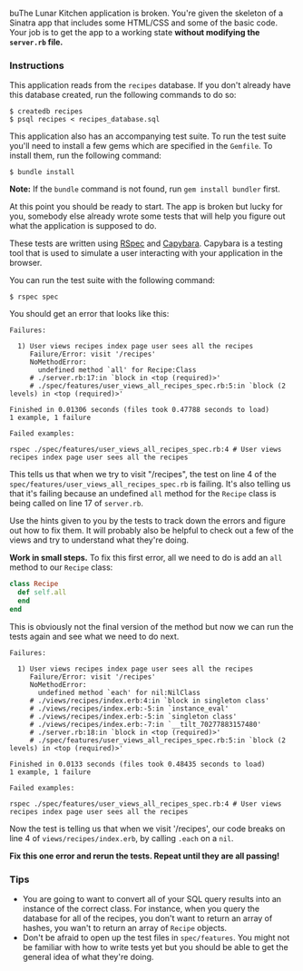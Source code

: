 buThe Lunar Kitchen application is broken. You're given the skeleton of a Sinatra app that includes some HTML/CSS and some of the basic code. Your job is to get the app to a working state **without modifying the `server.rb` file.**

### Instructions

This application reads from the `recipes` database. If you don't already have this database created, run the following commands to do so:

```no-highlight
$ createdb recipes
$ psql recipes < recipes_database.sql
```

This application also has an accompanying test suite. To run the test suite you'll need to install a few gems which are specified in the `Gemfile`. To install them, run the following command:

```no-highlight
$ bundle install
```

**Note:** If the `bundle` command is not found, run `gem install bundler` first.

At this point you should be ready to start. The app is broken but lucky for you, somebody else already wrote some tests that will help you figure out what the application is supposed to do.

These tests are written using [RSpec](https://github.com/rspec/rspec) and [Capybara](https://github.com/jnicklas/capybara). Capybara is a testing tool that is used to simulate a user interacting with your application in the browser.

You can run the test suite with the following command:

```no-highlight
$ rspec spec
```

You should get an error that looks like this:

```no-highlight
Failures:

  1) User views recipes index page user sees all the recipes
     Failure/Error: visit '/recipes'
     NoMethodError:
       undefined method `all' for Recipe:Class
     # ./server.rb:17:in `block in <top (required)>'
     # ./spec/features/user_views_all_recipes_spec.rb:5:in `block (2 levels) in <top (required)>'

Finished in 0.01306 seconds (files took 0.47788 seconds to load)
1 example, 1 failure

Failed examples:

rspec ./spec/features/user_views_all_recipes_spec.rb:4 # User views recipes index page user sees all the recipes
```

This tells us that when we try to visit "/recipes", the test on line 4 of the `spec/features/user_views_all_recipes_spec.rb` is failing. It's also telling us that it's failing because an undefined `all` method for the `Recipe` class is being called on line 17 of `server.rb`.

Use the hints given to you by the tests to track down the errors and figure out how to fix them. It will probably also be helpful to check out a few of the views and try to understand what they're doing.

**Work in small steps.** To fix this first error, all we need to do is add an
`all` method to our `Recipe` class:

```ruby
class Recipe
  def self.all
  end
end
```

This is obviously not the final version of the method but now we can run the tests again and see what we need to do next.

```no-highlight
Failures:

  1) User views recipes index page user sees all the recipes
     Failure/Error: visit '/recipes'
     NoMethodError:
       undefined method `each' for nil:NilClass
     # ./views/recipes/index.erb:4:in `block in singleton class'
     # ./views/recipes/index.erb:-5:in `instance_eval'
     # ./views/recipes/index.erb:-5:in `singleton class'
     # ./views/recipes/index.erb:-7:in `__tilt_70277883157480'
     # ./server.rb:18:in `block in <top (required)>'
     # ./spec/features/user_views_all_recipes_spec.rb:5:in `block (2 levels) in <top (required)>'

Finished in 0.0133 seconds (files took 0.48435 seconds to load)
1 example, 1 failure

Failed examples:

rspec ./spec/features/user_views_all_recipes_spec.rb:4 # User views recipes index page user sees all the recipes
```

Now the test is telling us that when we visit '/recipes', our code breaks on line 4 of `views/recipes/index.erb`, by calling `.each` on a `nil`.

**Fix this one error and rerun the tests. Repeat until they are all passing!**

### Tips

* You are going to want to convert all of your SQL query results into an   instance of the correct class. For instance, when you query the database for all of the recipes, you don't want to return an array of hashes, you wan't to return an array of `Recipe` objects.
* Don't be afraid to open up the test files in `spec/features`. You might not be familiar with how to write tests yet but you should be able to get the general idea of what they're doing.
